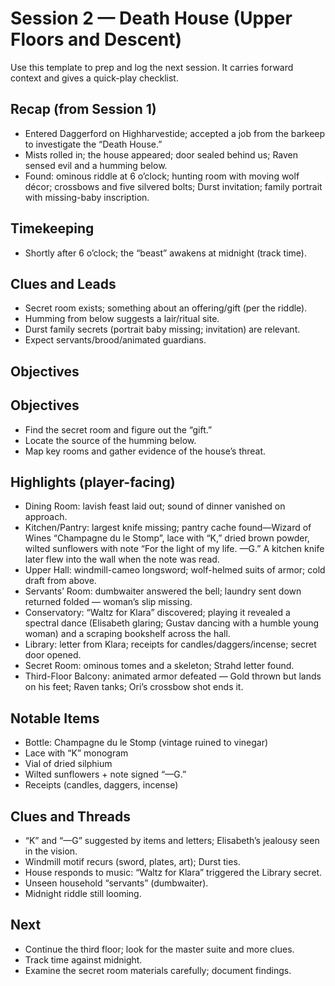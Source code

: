 # Session 2 — Death House (Upper Floors and Descent)

Use this template to prep and log the next session. It carries forward context and gives a quick-play checklist.

## Recap (from Session 1)

- Entered Daggerford on Highharvestide; accepted a job from the barkeep to investigate the “Death House.”
- Mists rolled in; the house appeared; door sealed behind us; Raven sensed evil and a humming below.
- Found: ominous riddle at 6 o’clock; hunting room with moving wolf décor; crossbows and five silvered bolts; Durst invitation; family portrait with missing-baby inscription.

## Timekeeping

- Shortly after 6 o’clock; the “beast” awakens at midnight (track time).

## Clues and Leads

- Secret room exists; something about an offering/gift (per the riddle).
- Humming from below suggests a lair/ritual site.
- Durst family secrets (portrait baby missing; invitation) are relevant.
- Expect servants/brood/animated guardians.

## Objectives

## Objectives

- Find the secret room and figure out the “gift.”
- Locate the source of the humming below.
- Map key rooms and gather evidence of the house’s threat.

## Highlights (player-facing)

- Dining Room: lavish feast laid out; sound of dinner vanished on approach.
- Kitchen/Pantry: largest knife missing; pantry cache found—Wizard of Wines “Champagne du le Stomp”, lace with “K,” dried brown powder, wilted sunflowers with note “For the light of my life. —G.” A kitchen knife later flew into the wall when the note was read.
- Upper Hall: windmill-cameo longsword; wolf-helmed suits of armor; cold draft from above.
- Servants’ Room: dumbwaiter answered the bell; laundry sent down returned folded — woman’s slip missing.
- Conservatory: “Waltz for Klara” discovered; playing it revealed a spectral dance (Elisabeth glaring; Gustav dancing with a humble young woman) and a scraping bookshelf across the hall.
- Library: letter from Klara; receipts for candles/daggers/incense; secret door opened.
- Secret Room: ominous tomes and a skeleton; Strahd letter found.
- Third-Floor Balcony: animated armor defeated — Gold thrown but lands on his feet; Raven tanks; Ori’s crossbow shot ends it.

## Notable Items

- Bottle: Champagne du le Stomp (vintage ruined to vinegar)
- Lace with “K” monogram
- Vial of dried silphium
- Wilted sunflowers + note signed “—G.”
- Receipts (candles, daggers, incense)

## Clues and Threads

- “K” and “—G” suggested by items and letters; Elisabeth’s jealousy seen in the vision.
- Windmill motif recurs (sword, plates, art); Durst ties.
- House responds to music: “Waltz for Klara” triggered the Library secret.
- Unseen household “servants” (dumbwaiter).
- Midnight riddle still looming.

## Next

- Continue the third floor; look for the master suite and more clues.
- Track time against midnight.
- Examine the secret room materials carefully; document findings.
